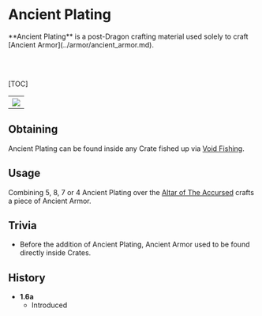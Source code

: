 # Ancient Plating
<div class="result foka-infobox-grid" markdown>
<div markdown class="foka-infobox-text">
**Ancient Plating** is a post-Dragon crafting material used solely to craft [Ancient Armor](../armor/ancient_armor.md).

<br><br>

[TOC]

</div>
<div class="foka-infobox-table">
  <table id="foka-infobox--item">
	<tr>
		<th colspan="2" class="foka-infobox--top-image"><img src="../../../assets/items/ancient_plating.png"></th>
	</tr>
</table>
</div>
</div>

## Obtaining
Ancient Plating can be found inside any Crate fished up via [Void Fishing](../../mechanics/void_fishing.md).

## Usage
Combining 5, 8, 7 or 4 Ancient Plating over the [Altar of The Accursed](../../mechanics/altar_of_the_accursed.md) crafts a piece of Ancient Armor.

## Trivia
- Before the addition of Ancient Plating, Ancient Armor used to be found directly inside Crates.

## History
- **1.6a**
    - Introduced
